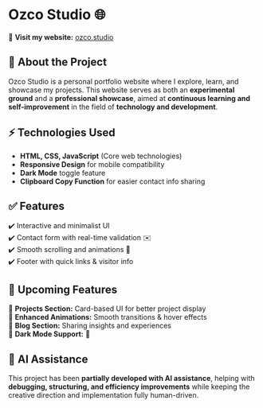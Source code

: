 # Ozco Studio 🌐  

🚀 **Visit my website:** [ozco.studio](https://ozco.studio)  

## 📌 About the Project  
Ozco Studio is a personal portfolio website where I explore, learn, and showcase my projects. This website serves as both an **experimental ground** and a **professional showcase**, aimed at **continuous learning and self-improvement** in the field of **technology and development**.  

## ⚡ Technologies Used  
- **HTML, CSS, JavaScript** (Core web technologies)  
- **Responsive Design** for mobile compatibility  
- **Dark Mode** toggle feature  
- **Clipboard Copy Function** for easier contact info sharing  

## ✅ Features  
✔️ Interactive and minimalist UI  
✔️ Contact form with real-time validation ✉️  
✔️ Smooth scrolling and animations 🎨  
✔️ Footer with quick links & visitor info  

## 🔮 Upcoming Features  
🚀 **Projects Section:** Card-based UI for better project display  
🚀 **Enhanced Animations:** Smooth transitions & hover effects  
🚀 **Blog Section:** Sharing insights and experiences  
🚀 **Dark Mode Support:** 🌙

## 🤖 AI Assistance  
This project has been **partially developed with AI assistance**, helping with **debugging, structuring, and efficiency improvements** while keeping the creative direction and implementation fully human-driven.  